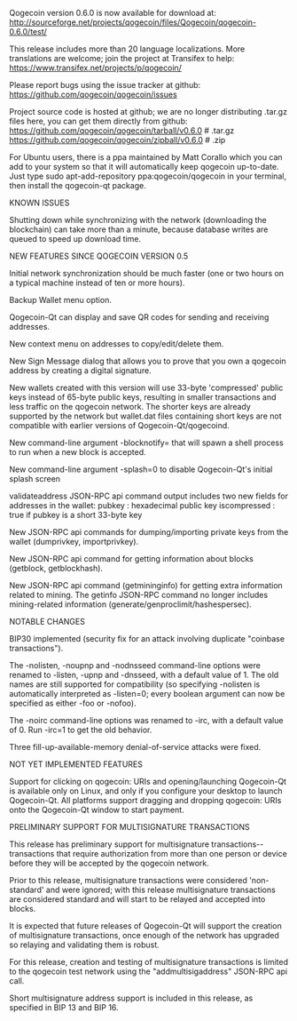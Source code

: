 Qogecoin version 0.6.0 is now available for download at:
http://sourceforge.net/projects/qogecoin/files/Qogecoin/qogecoin-0.6.0/test/

This release includes more than 20 language localizations.
More translations are welcome; join the
project at Transifex to help:
https://www.transifex.net/projects/p/qogecoin/

Please report bugs using the issue tracker at github:
https://github.com/qogecoin/qogecoin/issues

Project source code is hosted at github; we are no longer
distributing .tar.gz files here, you can get them
directly from github:
https://github.com/qogecoin/qogecoin/tarball/v0.6.0  # .tar.gz
https://github.com/qogecoin/qogecoin/zipball/v0.6.0  # .zip

For Ubuntu users, there is a ppa maintained by Matt Corallo which
you can add to your system so that it will automatically keep
qogecoin up-to-date.  Just type
sudo apt-add-repository ppa:qogecoin/qogecoin
in your terminal, then install the qogecoin-qt package.


KNOWN ISSUES

Shutting down while synchronizing with the network
(downloading the blockchain) can take more than a minute,
because database writes are queued to speed up download
time.


NEW FEATURES SINCE QOGECOIN VERSION 0.5

Initial network synchronization should be much faster
(one or two hours on a typical machine instead of ten or more
hours).

Backup Wallet menu option.

Qogecoin-Qt can display and save QR codes for sending
and receiving addresses.

New context menu on addresses to copy/edit/delete them.

New Sign Message dialog that allows you to prove that you
own a qogecoin address by creating a digital
signature.

New wallets created with this version will
use 33-byte 'compressed' public keys instead of
65-byte public keys, resulting in smaller
transactions and less traffic on the qogecoin
network. The shorter keys are already supported
by the network but wallet.dat files containing
short keys are not compatible with earlier
versions of Qogecoin-Qt/qogecoind.

New command-line argument -blocknotify=<command>
that will spawn a shell process to run <command> 
when a new block is accepted.

New command-line argument -splash=0 to disable
Qogecoin-Qt's initial splash screen

validateaddress JSON-RPC api command output includes
two new fields for addresses in the wallet:
pubkey : hexadecimal public key
iscompressed : true if pubkey is a short 33-byte key

New JSON-RPC api commands for dumping/importing
private keys from the wallet (dumprivkey, importprivkey).

New JSON-RPC api command for getting information about
blocks (getblock, getblockhash).

New JSON-RPC api command (getmininginfo) for getting
extra information related to mining. The getinfo
JSON-RPC command no longer includes mining-related
information (generate/genproclimit/hashespersec).



NOTABLE CHANGES

BIP30 implemented (security fix for an attack involving
duplicate "coinbase transactions").

The -nolisten, -noupnp and -nodnsseed command-line
options were renamed to -listen, -upnp and -dnsseed,
with a default value of 1. The old names are still
supported for compatibility (so specifying -nolisten
is automatically interpreted as -listen=0; every
boolean argument can now be specified as either
-foo or -nofoo).

The -noirc command-line options was renamed to
-irc, with a default value of 0. Run -irc=1 to
get the old behavior.

Three fill-up-available-memory denial-of-service
attacks were fixed.


NOT YET IMPLEMENTED FEATURES

Support for clicking on qogecoin: URIs and
opening/launching Qogecoin-Qt is available only on Linux,
and only if you configure your desktop to launch
Qogecoin-Qt. All platforms support dragging and dropping
qogecoin: URIs onto the Qogecoin-Qt window to start
payment.


PRELIMINARY SUPPORT FOR MULTISIGNATURE TRANSACTIONS

This release has preliminary support for multisignature
transactions-- transactions that require authorization
from more than one person or device before they
will be accepted by the qogecoin network.

Prior to this release, multisignature transactions
were considered 'non-standard' and were ignored;
with this release multisignature transactions are
considered standard and will start to be relayed
and accepted into blocks.

It is expected that future releases of Qogecoin-Qt
will support the creation of multisignature transactions,
once enough of the network has upgraded so relaying
and validating them is robust.

For this release, creation and testing of multisignature
transactions is limited to the qogecoin test network using
the "addmultisigaddress" JSON-RPC api call.

Short multisignature address support is included in this
release, as specified in BIP 13 and BIP 16.
